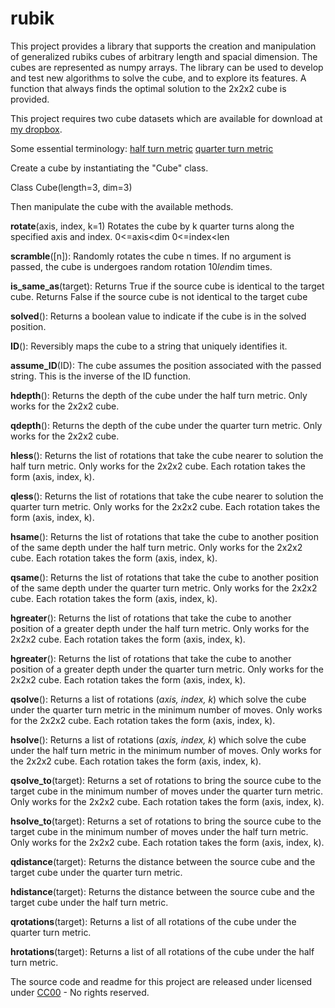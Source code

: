 # rubik

This project provides a library that supports the creation and manipulation of generalized rubiks cubes of arbitrary length and spacial dimension. The cubes are represented as numpy arrays. The library can be used to develop and test new algorithms to solve the cube, and to explore its features. A function that always finds the optimal solution to the 2x2x2 cube is provided.

This project requires two cube datasets which are available for download at [my dropbox](https://www.dropbox.com/sh/ef93m1riegor6i4/AABFlgJUDizUUU3jGxL69o-Da?dl=0).

Some essential terminology:
[half turn metric](https://www.speedsolving.com/wiki/index.php/Metric#HTM)
[quarter turn metric](https://www.speedsolving.com/wiki/index.php/Metric#QTM)

Create a cube by instantiating the "Cube" class.

Class Cube(length=3, dim=3)

Then manipulate the cube with the available methods.

**rotate**(axis, index, k=1)
Rotates the cube by k quarter turns along the specified axis and index.
0<=axis<dim
0<=index<len

**scramble**([n]):
Randomly rotates the cube n times. If no argument is passed, the cube is undergoes random rotation 10*len*dim times.

**is_same_as**(target):
Returns True if the source cube is identical to the target cube. Returns False if the source cube is not identical to the target cube

**solved**():
Returns a boolean value to indicate if the cube is in the solved position.

**ID**():
Reversibly maps the cube to a string that uniquely identifies it.

**assume_ID**(ID):
The cube assumes the position associated with the passed string. This is the inverse of the ID function.

**hdepth**():
Returns the depth of the cube under the half turn metric. Only works for the 2x2x2 cube.

**qdepth**():
Returns the depth of the cube under the quarter turn metric. Only works for the 2x2x2 cube.

**hless**():
Returns the list of rotations that take the cube nearer to solution the half turn metric. Only works for the 2x2x2 cube. Each rotation takes the form (axis, index, k).

**qless**():
Returns the list of rotations that take the cube nearer to solution the quarter turn metric. Only works for the 2x2x2 cube. Each rotation takes the form (axis, index, k).

**hsame**():
Returns the list of rotations that take the cube to another position of the same depth under the half turn metric. Only works for the 2x2x2 cube. Each rotation takes the form (axis, index, k).

**qsame**():
Returns the list of rotations that take the cube to another position of the same depth under the quarter turn metric. Only works for the 2x2x2 cube. Each rotation takes the form (axis, index, k).

**hgreater**():
Returns the list of rotations that take the cube to another position of a greater depth under the half turn metric. Only works for the 2x2x2 cube. Each rotation takes the form (axis, index, k).

**hgreater**():
Returns the list of rotations that take the cube to another position of a greater depth under the quarter turn metric. Only works for the 2x2x2 cube. Each rotation takes the form (axis, index, k).

**qsolve**():
Returns a list of rotations (*axis, index, k*) which solve the cube under the quarter turn metric in the minimum number of moves. Only works for the 2x2x2 cube. Each rotation takes the form (axis, index, k).

**hsolve**():
Returns a list of rotations (*axis, index, k*) which solve the cube under the half turn metric in the minimum number of moves. Only works for the 2x2x2 cube. Each rotation takes the form (axis, index, k).

**qsolve_to**(target):
Returns a set of rotations to bring the source cube to the target cube in the minimum number of moves under the quarter turn metric. Only works for the 2x2x2 cube. Each rotation takes the form (axis, index, k).

**hsolve_to**(target):
Returns a set of rotations to bring the source cube to the target cube in the minimum number of moves under the half turn metric. Only works for the 2x2x2 cube. Each rotation takes the form (axis, index, k).

**qdistance**(target):
Returns the distance between the source cube and the target cube under the quarter turn metric.

**hdistance**(target):
Returns the distance between the source cube and the target cube under the half turn metric.

**qrotations**(target):
Returns a list of all rotations of the cube under the quarter turn metric.

**hrotations**(target):
Returns a list of all rotations of the cube under the half turn metric.


The source code and readme for this project are released under licensed under [CC00](https://creativecommons.org/share-your-work/public-domain/cc0/) - No rights reserved.
